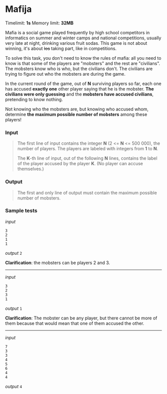 # Mafija

Timelimit: **1s** Memory limit: **32MB**

Mafia is a social game played frequently by high school competitors in informatics on summer and winter camps and national competitions, usually very late at night, drinking various fruit sodas. This game is not about winning, it's about ~~los~~ taking part, like in competitions.

To solve this task, you don't need to know the rules of mafia: all you need to know is that some of the players are "mobsters" and the rest are "civilians". The mobsters know who is who, but the civilians don't. The civilians are trying to figure out who the mobsters are during the game.

In the current round of the game, out of **N** surviving players so far, each one has accused **exactly one** other player saying that he is the mobster. **The civilians were only guessing** and the **mobsters have accused civilians**, pretending to know nothing.

Not knowing who the mobsters are, but knowing who accused whom, determine **the maximum possible number of mobsters** among these players!

### Input
> The first line of input contains the integer **N** (2 <= **N** <= 500 000), the number of players. The players are labeled with integers from **1** to **N**.
>
> The **K**-th line of input, out of the following **N** lines, contains the label of the player accused by the player **K**.
> (No player can accuse themselves.)

### Output
> The first and only line of output must contain the maximum possible number of mobsters.

### Sample tests
_input_

```
3
2
1
1
```

_output_
```2```

**Clarification**: the mobsters can be players 2 and 3.

---

_input_

```
3
2
3
1
```

_output_
```1```

**Clarification**: The mobster can be any player, but there cannot be more of them because that would mean that one of them accused the other.

---

_input_

```
7
3
3
4
5
6
4
4
```

_output_
```4```